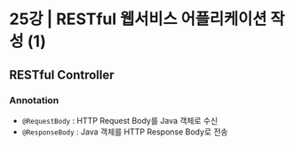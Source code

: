 # 25강 | RESTful 웹서비스 어플리케이션 작성 (1)

## RESTful Controller

### Annotation
* `@RequestBody` : HTTP Request Body를 Java 객체로 수신
* `@ResponseBody` : Java 객체를 HTTP Response Body로 전송

